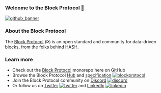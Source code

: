 <!-- GitHub links -->
[block protocol]: https://github.com/blockprotocol/blockprotocol
[hash]: https://github.com/hashintel/hash
[github_banner]: #welcome-to-the-block-protocol-

<!-- Social links -->
[twitter]: https://twitter.com/blockprotocol
[linkedin]: https://www.linkedin.com/company/block-protocol
[discord]: https://blockprotocol.org/discord?utm_medium=organic&utm_source=github_readme_blockprotocol-profile_root

<!-- Site links -->
[blockprotocol]: https://blockprotocol.org/?utm_medium=organic&utm_source=github_readme_blockprotocol-profile_root
[hub]: https://blockprotocol.org/hub?utm_medium=organic&utm_source=github_readme_blockprotocol-profile_root
[specification]: https://blockprotcol.org/docs/spec?utm_medium=organic&utm_source=github_readme_blockprotocol-profile_root

### Welcome to the Block Protocol 👋

[![github_banner](https://static.blockprotocol.com/cdn-cgi/imagedelivery/EipKtqu98OotgfhvKf6Eew/f8b0bf95-88ea-47ea-cac2-49cb2851b700/github)][github_banner]

### About the Block Protocol

The [Block Protocol] (**Þ**) is an open standard and community for data-driven blocks, from the folks behind [HASH].

### Learn more

- Check out the [Block Protocol] monorepo here on GitHub
- Browse the Block Protocol [Hub] and [specification] [![blockprotocol](https://static.blockprotocol.com/cdn-cgi/imagedelivery/EipKtqu98OotgfhvKf6Eew/bfa9a3fc-9301-45d7-73e4-26e7feb62900/16x16icon)][blockprotocol]
- Join the Block Protocol community on [Discord] [![discord](https://static.blockprotocol.com/cdn-cgi/imagedelivery/EipKtqu98OotgfhvKf6Eew/66be8013-77b0-4d39-8766-fecea1931800/16x16icon)][discord]
- Or follow us on [Twitter] [![twitter](https://static.blockprotocol.com/cdn-cgi/imagedelivery/EipKtqu98OotgfhvKf6Eew/8b960e80-562c-4b9a-da7c-837c44ad7200/16x16icon)][twitter] and [LinkedIn] [![linkedin](https://static.blockprotocol.com/cdn-cgi/imagedelivery/EipKtqu98OotgfhvKf6Eew/e417965c-0ee9-4ae7-4d98-48810339dd00/16x16icon)][linkedin]
